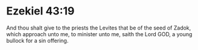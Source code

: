 # Ezekiel 43:19

And thou shalt give to the priests the Levites that be of the seed of Zadok, which approach unto me, to minister unto me, saith the Lord GOD, a young bullock for a sin offering.